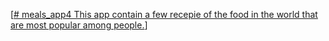 [[# meals_app4
This app contain a few recepie of the food in the world that are most popular among people.](https://youtube.com/shorts/sBV47opzLvE)]
